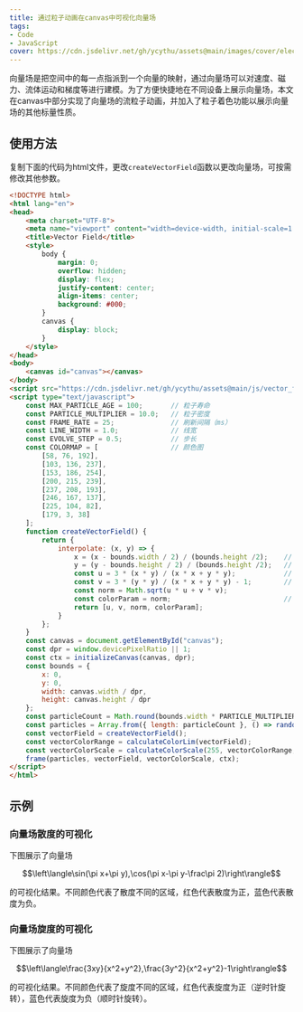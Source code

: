 ```yaml
---
title: 通过粒子动画在canvas中可视化向量场
tags: 
- Code
- JavaScript
cover: https://cdn.jsdelivr.net/gh/ycythu/assets@main/images/cover/electric field.jpg
---
```

向量场是把空间中的每一点指派到一个向量的映射，通过向量场可以对速度、磁力、流体运动和梯度等进行建模。为了方便快捷地在不同设备上展示向量场，本文在canvas中部分实现了向量场的流粒子动画，并加入了粒子着色功能以展示向量场的其他标量性质。
<!--more-->

<style>
    canvas {
        display: block;
        margin: 0 auto;
    }
</style>

## 使用方法

复制下面的代码为html文件，更改`createVectorField`函数以更改向量场，可按需修改其他参数。

```html
<!DOCTYPE html>
<html lang="en">
<head>
    <meta charset="UTF-8">
    <meta name="viewport" content="width=device-width, initial-scale=1.0">
    <title>Vector Field</title>
    <style>
        body {
            margin: 0;
            overflow: hidden;
            display: flex;
            justify-content: center;
            align-items: center;
            background: #000;
        }
        canvas {
            display: block;
        }
    </style>
</head>
<body>
    <canvas id="canvas"></canvas>
</body>
<script src="https://cdn.jsdelivr.net/gh/ycythu/assets@main/js/vector_field/VectorFieldAnimeFull.min.js"></script>
<script type="text/javascript">
    const MAX_PARTICLE_AGE = 100;       // 粒子寿命
    const PARTICLE_MULTIPLIER = 10.0;   // 粒子密度
    const FRAME_RATE = 25;              // 刷新间隔（ms）
    const LINE_WIDTH = 1.0;             // 线宽
    const EVOLVE_STEP = 0.5;            // 步长
    const COLORMAP = [                  // 颜色图
        [58, 76, 192],
        [103, 136, 237],
        [153, 186, 254],
        [200, 215, 239],
        [237, 208, 193],
        [246, 167, 137],
        [225, 104, 82],
        [179, 3, 38]
    ];
    function createVectorField() {
        return {
            interpolate: (x, y) => {
                x = (x - bounds.width / 2) / (bounds.height /2);    // 等效x坐标
                y = (y - bounds.height / 2) / (bounds.height /2);   // 等效y坐标
                const u = 3 * (x * y) / (x * x + y * y);            // 向量场x分量
                const v = 3 * (y * y) / (x * x + y * y) - 1;        // 向量场y分量
                const norm = Math.sqrt(u * u + v * v);
                const colorParam = norm;                            // 着色依据
                return [u, v, norm, colorParam];
            }
        };
    }
    const canvas = document.getElementById("canvas");
    const dpr = window.devicePixelRatio || 1;
    const ctx = initializeCanvas(canvas, dpr);
    const bounds = {
        x: 0,
        y: 0,
        width: canvas.width / dpr,
        height: canvas.height / dpr
    };
    const particleCount = Math.round(bounds.width * PARTICLE_MULTIPLIER);
    const particles = Array.from({ length: particleCount }, () => randomizeParticle({}));
    const vectorField = createVectorField();
    const vectorColorRange = calculateColorLim(vectorField);
    const vectorColorScale = calculateColorScale(255, vectorColorRange, COLORMAP);
    frame(particles, vectorField, vectorColorScale, ctx);
</script>
</html>
```

## 示例

### 向量场散度的可视化

下图展示了向量场

$$\left\langle\sin(\pi x+\pi y),\cos(\pi x-\pi y-\frac\pi 2)\right\rangle$$

的可视化结果。不同颜色代表了散度不同的区域，红色代表散度为正，蓝色代表散度为负。

<canvas id="vector_field_div"></canvas>

### 向量场旋度的可视化

下图展示了向量场

$$\left\langle\frac{3xy}{x^2+y^2},\frac{3y^2}{x^2+y^2}-1\right\rangle$$

的可视化结果。不同颜色代表了旋度不同的区域，红色代表旋度为正（逆时针旋转），蓝色代表旋度为负（顺时针旋转）。

<canvas id="vector_field_curl"></canvas>



<script src="https://cdn.jsdelivr.net/gh/ycythu/assets@main/js/vector_field/VectorFieldAnime.min.js"></script>
<script>
const canvas1 = document.getElementById("vector_field_div");
const canvas2 = document.getElementById("vector_field_curl");
const dpr = window.devicePixelRatio || 1;
const ctx1 = initializeCanvas(canvas1, dpr);
const ctx2 = initializeCanvas(canvas2, dpr);
const bounds = {
    x: 0,
    y: 0,
    width: canvas1.width / dpr,
    height: canvas1.height / dpr
};
const MAX_PARTICLE_AGE = 100;
const PARTICLE_MULTIPLIER = 10.0;
const FRAME_RATE = 25;
const LINE_WIDTH = Math.min(canvas1.style.width/400, 1.0);
const EVOLVE_STEP = 0.5;
const COLORMAP = [
    [58, 76, 192],
    [103, 136, 237],
    [153, 186, 254],
    [200, 215, 239],
    [237, 208, 193],
    [246, 167, 137],
    [225, 104, 82],
    [179, 3, 38]
];
const particleCount = Math.round(bounds.width * PARTICLE_MULTIPLIER);
const particles1 = Array.from({ length: particleCount }, () => randomizeParticle({}));
const particles2 = Array.from({ length: particleCount }, () => randomizeParticle({}));
const vectorField1 = createVectorField('div');
const vectorField2 = createVectorField('curl');
const vectorColorRange1 = calculateColorLim(vectorField1);
const vectorColorScale1 = calculateColorScale(255, vectorColorRange1, COLORMAP);
const vectorColorRange2 = calculateColorLim(vectorField2);
const vectorColorScale2 = calculateColorScale(255, vectorColorRange2, COLORMAP);
frame(particles1, vectorField1, vectorColorScale1, ctx1);
frame(particles2, vectorField2, vectorColorScale2, ctx2);
function createVectorField(type = 'default') {
    if (type === 'div') {
        return {
            interpolate: (x, y) => {
                x = (x - bounds.width / 2) / (bounds.height /2);
                y = (y - bounds.height / 2) / (bounds.height /2);
                const u = Math.sin(Math.PI*(x+y)); 
                const v = Math.cos(Math.PI*(x-y-0.5));
                const norm = Math.sqrt(u * u + v * v);
                const colorParam = -Math.sin(Math.PI*x)*Math.sin(Math.PI*y);
                return [u, v, norm, colorParam];
            }
        };
    }
    else if (type === 'curl') {
        return {
            interpolate: (x, y) => {
                x = (x-bounds.width/2) / (bounds.height/3);
                y = (y-bounds.height/2) / (bounds.height/3);
                const u = 3*x*y/(x * x + y * y);
                const v = 3*y*y/(x * x + y * y) - 1;
                const norm = Math.sqrt(u * u + v * v);
                const colorParam = -3*x/Math.sqrt(x * x + y * y);
                return [u, v, norm, colorParam];
            }
        };
    }
}
</script>
